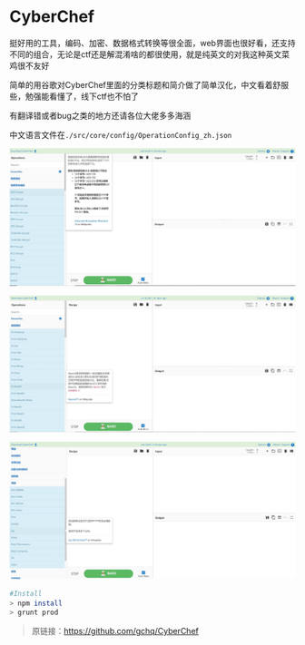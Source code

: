 # CyberChef

挺好用的工具，编码、加密、数据格式转换等很全面，web界面也很好看，还支持不同的组合，无论是ctf还是解混淆啥的都很使用，就是纯英文的对我这种英文菜鸡很不友好

简单的用谷歌对CyberChef里面的分类标题和简介做了简单汉化，中文看着舒服些，勉强能看懂了，线下ctf也不怕了

有翻译错或者bug之类的地方还请各位大佬多多海涵

中文语言文件在`./src/core/config/OperationConfig_zh.json`

![](./images/1.jpg)

![](./images/2.jpg)

![](./images/3.jpg)

```bash
#Install
> npm install
> grunt prod
```



> 原链接：https://github.com/gchq/CyberChef

